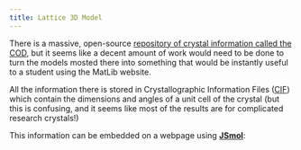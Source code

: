 ```yaml
---
title: Lattice 3D Model
---
```



There is a massive, open-source [repository of crystal information called the COD](https://www.crystallography.net/cod/browse.html), but it seems like a decent amount of work would need to be done to turn the models mosted there into something that would be instantly useful to a student using the MatLib website.

All the information there is stored in Crystallographic Information Files ([CIF](https://en.wikipedia.org/wiki/Crystallographic_Information_File)) which contain the dimensions and angles of a unit cell of the crystal (but this is confusing, and it seems like most of the results are for complicated research crystals!)

This information can be embedded on a webpage using [**JSmol**](https://wiki.jmol.org/index.php/Jmol_PHP):

<div id="jsmolApplet"></div>

<script type="text/javascript" src="../jsmol/jsmol/JSmol.min.js"></script>

<script type="text/javascript">
    window.addEventListener("DOMContentLoaded", function () {
        var Info = {
            width: 500,
            height: 400,
            serverURL: "../jsmol/jsmol/php/jsmol.php",
            j2sPath: "../jsmol/jsmol/j2s",
            script: "load DATA https://www.crystallography.net/cod/4313209.cif@201982",
        };
        Jmol.getApplet("jsmolApplet", Info)
    });
</script>